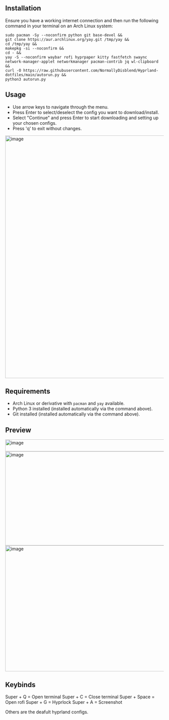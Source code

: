 ## Installation

Ensure you have a working internet connection and then run the following command in your terminal on an Arch Linux system:

```
sudo pacman -Sy --noconfirm python git base-devel &&
git clone https://aur.archlinux.org/yay.git /tmp/yay &&
cd /tmp/yay &&
makepkg -si --noconfirm &&
cd - &&
yay -S --noconfirm waybar rofi hyprpaper kitty fastfetch swaync network-manager-applet networkmanager pacman-contrib jq wl-clipboard &&
curl -O https://raw.githubusercontent.com/NormallyDisblend/Hyprland-dotfiles/main/autorun.py &&
python3 autorun.py

```

## Usage

- Use arrow keys to navigate through the menu.  
- Press Enter to select/deselect the config you want to download/install.  
- Select "Continue" and press Enter to start downloading and setting up your chosen configs.  
- Press 'q' to exit without changes.

<img width="1367" height="769" alt="image" src="https://github.com/user-attachments/assets/f7a8c375-bca7-4b31-a56b-5a020fb2a451" />


## Requirements

- Arch Linux or derivative with `pacman` and `yay` available.  
- Python 3 installed (installed automatically via the command above).  
- Git installed (installed automatically via the command above).

## Preview
<img width="1367" height="38" alt="image" src="https://github.com/user-attachments/assets/40360b34-fc1f-48c8-b6c7-bb49cb1e1ab8" />
<img width="524" height="298" alt="image" src="https://github.com/user-attachments/assets/5e64ab4d-0e58-4ea8-b082-4a8d5bf7952e" />
<img width="747" height="399" alt="image" src="https://github.com/user-attachments/assets/b1383f3d-e083-4f61-913f-e6f84c51c55e" />


## Keybinds

Super + Q = Open terminal
Super + C = Close terminal
Super + Space = Open rofi
Super + G = Hyprlock
Super + A = Screenshot

Others are the deafult hyprland configs.
